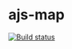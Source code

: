 # ajs-map
[![Build status](https://ci.appveyor.com/api/projects/status/d8q4ei6hsk53s4qc?svg=true)](https://ci.appveyor.com/project/Irina-Paukova/ajs-map)
